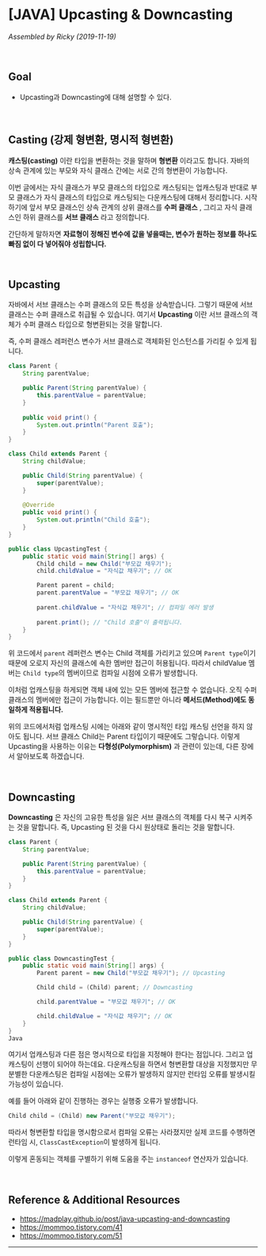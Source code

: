 # [JAVA] Upcasting & Downcasting

*Assembled by Ricky (2019-11-19)*

<br>

## Goal

- Upcasting과 Downcasting에 대해 설명할 수 있다.

<br>

## Casting (강제 형변환, 명시적 형변환)

**캐스팅(casting)** 이란 타입을 변환하는 것을 말하며 **형변환** 이라고도 합니다. 자바의 상속 관계에 있는 부모와 자식 클래스 간에는 서로 간의 형변환이 가능합니다.

이번 글에서는 자식 클래스가 부모 클래스의 타입으로 캐스팅되는 업캐스팅과 반대로 부모 클래스가 자식 클래스의 타입으로 캐스팅되는 다운캐스팅에 대해서 정리합니다. 시작하기에 앞서 부모 클래스인 상속 관계의 상위 클래스를 **수퍼 클래스** , 그리고 자식 클래스인 하위 클래스를 **서브 클래스** 라고 정의합니다.

간단하게 말하자면 **자료형이 정해진 변수에 값을 넣을때는, 변수가 원하는 정보를 하나도 빠짐 없이 다 넣어줘야 성립합니다.**

<br>

## Upcasting

자바에서 서브 클래스는 수퍼 클래스의 모든 특성을 상속받습니다. 그렇기 때문에 서브 클래스는 수퍼 클래스로 취급될 수 있습니다. 여기서 **Upcasting** 이란 서브 클래스의 객체가 수퍼 클래스 타입으로 형변환되는 것을 말합니다.

즉, 수퍼 클래스 레퍼런스 변수가 서브 클래스로 객체화된 인스턴스를 가리킬 수 있게 됩니다. 

```java
class Parent {
    String parentValue;

    public Parent(String parentValue) {
        this.parentValue = parentValue;
    }
    
    public void print() {
    	System.out.println("Parent 호출");
    }
}

class Child extends Parent {
    String childValue;

    public Child(String parentValue) {
        super(parentValue);
    }
    
    @Override
    public void print() {
    	System.out.println("Child 호출");
    }
}

public class UpcastingTest {
    public static void main(String[] args) {
        Child child = new Child("부모값 채우기");
        child.childValue = "자식값 채우기"; // OK

        Parent parent = child;
        parent.parentValue = "부모값 채우기"; // OK
        
        parent.childValue = "자식값 채우기"; // 컴파일 에러 발생
        
        parent.print(); // "Child 호출"이 출력됩니다.
    }
}
```

위 코드에서 `parent` 레퍼런스 변수는 Child 객체를 가리키고 있으며 `Parent type`이기 때문에 오로지 자신의 클래스에 속한 멤버만 접근이 허용됩니다. 따라서 childValue 멤버는 `Child type`의 멤버이므로 컴파일 시점에 오류가 발생합니다.

이처럼 업캐스팅을 하게되면 객체 내에 있는 모든 멤버에 접근할 수 없습니다. 오직 수퍼 클래스의 멤버에만 접근이 가능합니다. 이는 필드뿐만 아니라 **메서드(Method)에도 동일하게 적용됩니다.**

위의 코드에서처럼 업캐스팅 시에는 아래와 같이 명시적인 타입 캐스팅 선언을 하지 않아도 됩니다. 서브 클래스 Child는 Parent 타입이기 때문에도 그렇습니다. 이렇게 Upcasting을 사용하는 이유는 **다형성(Polymorphism)** 과 관련이 있는데, 다른 장에서 알아보도록 하겠습니다.

<br>

## Downcasting

**Downcasting** 은 자신의 고유한 특성을 잃은 서브 클래스의 객체를 다시 복구 시켜주는 것을 말합니다. 즉, Upcasting 된 것을 다시 원상태로 돌리는 것을 말합니다.

```java
class Parent {
    String parentValue;

    public Parent(String parentValue) {
        this.parentValue = parentValue;
    }
}

class Child extends Parent {
    String childValue;

    public Child(String parentValue) {
        super(parentValue);
    }
}

public class DowncastingTest {
    public static void main(String[] args) {
        Parent parent = new Child("부모값 채우기"); // Upcasting

        Child child = (Child) parent; // Downcasting

        child.parentValue = "부모값 채우기"; // OK

        child.childValue = "자식값 채우기"; // OK
    }
}
Java
```

여기서 업캐스팅과 다른 점은 명시적으로 타입을 지정해야 한다는 점입니다. 그리고 업캐스팅이 선행이 되어야 하는데요. 다운캐스팅을 하면서 형변환할 대상을 지정했지만 무분별한 다운캐스팅은 컴파일 시점에는 오류가 발생하지 않지만 런타임 오류를 발생시킬 가능성이 있습니다.

예를 들어 아래와 같이 진행하는 경우는 실행중 오류가 발생합니다.

```java
Child child = (Child) new Parent("부모값 채우기");
```

따라서 형변환할 타입을 명시함으로서 컴파일 오류는 사라졌지만 실제 코드를 수행하면 런타임 시, `ClassCastException`이 발생하게 됩니다. 

이렇게 혼동되는 객체를 구별하기 위해 도움을 주는 `instanceof` 연산자가 있습니다.

<br>

## Reference & Additional Resources

-  https://madplay.github.io/post/java-upcasting-and-downcasting 
-  https://mommoo.tistory.com/41 
-  https://mommoo.tistory.com/51 

---

